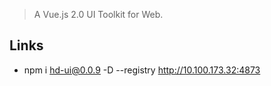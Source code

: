 > A Vue.js 2.0 UI Toolkit for Web.

## Links

- npm i hd-ui@0.0.9 -D --registry http://10.100.173.32:4873
